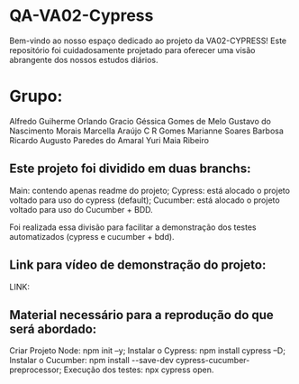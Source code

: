 # QA-VA02-Cypress

Bem-vindo ao nosso espaço dedicado ao projeto da VA02-CYPRESS! Este repositório foi cuidadosamente projetado para oferecer uma visão abrangente dos nossos estudos diários.

# Grupo:

Alfredo Guiherme Orlando Gracio
Géssica Gomes de Melo
Gustavo do Nascimento Morais
Marcella Araújo C R Gomes
Marianne Soares Barbosa
Ricardo Augusto Paredes do Amaral
Yuri Maia Ribeiro

## Este projeto foi dividido em duas branchs:

Main: contendo apenas readme do projeto;
Cypress: está alocado o projeto voltado para uso do cypress (default);
Cucumber: está alocado o projeto voltado para uso do Cucumber + BDD.

Foi realizada essa divisão para facilitar a demonstração dos testes automatizados (cypress e cucumber + bdd).

## Link para vídeo de demonstração do projeto: 

LINK: 

## Material necessário para a reprodução do que será abordado:

Criar Projeto Node: npm init –y;
Instalar o Cypress: npm install cypress –D;
Instalar o Cucumber: npm install --save-dev cypress-cucumber-preprocessor;
Execução dos testes: npx cypress open.
